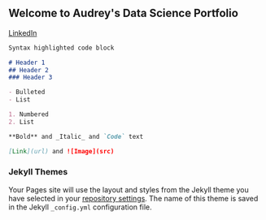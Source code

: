 ## Welcome to Audrey's Data Science Portfolio


[LinkedIn](https://www.linkedin.com/in/audreychu/)

```markdown
Syntax highlighted code block

# Header 1
## Header 2
### Header 3

- Bulleted
- List

1. Numbered
2. List

**Bold** and _Italic_ and `Code` text

[Link](url) and ![Image](src)
```


### Jekyll Themes

Your Pages site will use the layout and styles from the Jekyll theme you have selected in your [repository settings](https://github.com/audreychu/audreychu.github.io/settings). The name of this theme is saved in the Jekyll `_config.yml` configuration file.

